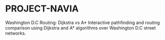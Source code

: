 # PROJECT-NAVIA
Washington D.C Routing: Dijkstra vs A* Interactive pathfinding and routing comparison using Dijkstra and A* algorithms over Washington D.C street networks.
